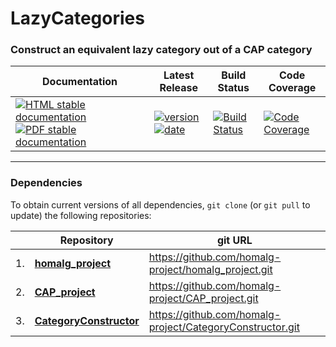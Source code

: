 <!-- BEGIN HEADER -->
# LazyCategories

### Construct an equivalent lazy category out of a CAP category

| Documentation | Latest Release | Build Status | Code Coverage |
| ------------- | -------------- | ------------ | ------------- |
| [![HTML stable documentation][html-img]][html-url] [![PDF stable documentation][pdf-img]][pdf-url] | [![version][version-img]][version-url] [![date][date-img]][date-url] | [![Build Status][tests-img]][tests-url] | [![Code Coverage][codecov-img]][codecov-url] |

<!-- END HEADER -->

<!-- BEGIN FOOTER -->
---

### Dependencies

To obtain current versions of all dependencies, `git clone` (or `git pull` to update) the following repositories:

|    | Repository | git URL |
|--- | ---------- | ------- |
| 1. | [**homalg_project**](https://github.com/homalg-project/homalg_project#readme) | https://github.com/homalg-project/homalg_project.git |
| 2. | [**CAP_project**](https://github.com/homalg-project/CAP_project#readme) | https://github.com/homalg-project/CAP_project.git |
| 3. | [**CategoryConstructor**](https://github.com/homalg-project/CategoryConstructor#readme) | https://github.com/homalg-project/CategoryConstructor.git |

[html-img]: https://img.shields.io/badge/HTML-stable-blue.svg
[html-url]: https://homalg-project.github.io/LazyCategories/doc/chap0_mj.html

[pdf-img]: https://img.shields.io/badge/PDF-stable-blue.svg
[pdf-url]: https://homalg-project.github.io/LazyCategories/download_pdf.html

[version-img]: https://img.shields.io/endpoint?url=https://homalg-project.github.io/LazyCategories/badge_version.json
[version-url]: https://homalg-project.github.io/LazyCategories/view_release.html

[date-img]: https://img.shields.io/endpoint?url=https://homalg-project.github.io/LazyCategories/badge_date.json
[date-url]: https://homalg-project.github.io/LazyCategories/view_release.html

[tests-img]: https://github.com/homalg-project/LazyCategories/workflows/Tests/badge.svg?branch=master
[tests-url]: https://github.com/homalg-project/LazyCategories/actions?query=workflow%3ATests+branch%3Amaster

[codecov-img]: https://codecov.io/gh/homalg-project/LazyCategories/branch/master/graph/badge.svg
[codecov-url]: https://codecov.io/gh/homalg-project/LazyCategories
<!-- END FOOTER -->
